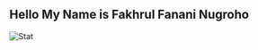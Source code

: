 ## Hello My Name is Fakhrul Fanani Nugroho
![Stat](https://github-readme-stats.vercel.app/api?username=fakhrulnugroho&show_icons=true)
